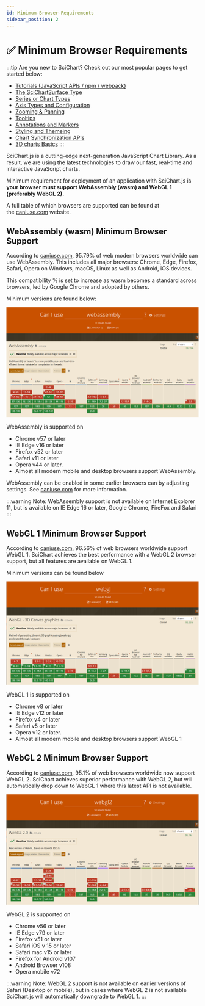 ```yaml
---
id: Minimum-Browser-Requirements
sidebar_position: 2
---
```


# ✅ Minimum Browser Requirements

:::tip
Are you new to SciChart? Check out our most popular pages to get started below:

* [Tutorials (JavaScript APIs / npm / webpack)](/docs/get-started/tutorials-js-npm-webpack/tutorial-01-setting-up-npm-project-with-scichart-js)
* [The SciChartSurface Type](/docs/2d-charts/surface/scichart-surface-type-overview)        
* [Series or Chart Types](/docs/2d-charts/chart-types/renderable-series-api-overview)
* [Axis Types and Configuration](/docs/2d-charts/axis-api/axis-api-overview)
* [Zooming & Panning](/docs/2d-charts/chart-modifier-api/zooming-and-panning/zoom-pan-modifier)
* [Tooltips](/docs/2d-charts/chart-modifier-api/rollover-modifier)
* [Annotations and Markers](/docs/2d-charts/annotations-api/annotations-api-overview)
* [Styling and Themeing](/docs/2d-charts/styling-and-theming/theme-manager-api)
* [Chart Synchronization APIs](/docs/2d-charts/chart-synchronization-api/synchronizing-multiple-charts)
* [3D charts Basics](/docs/3d-charts/scichart-3d-basics/scichart-3d-basics-overview)
:::

SciChart.js is a cutting-edge next-generation JavaScript Chart Library. As a result, we are using the latest technologies to draw our fast, real-time and interactive JavaScript charts.

Minimum requirement for deployment of an application with SciChart.js is **your browser must support WebAssembly (wasm) and WebGL 1 (preferably WebGL 2).**

A full table of which browsers are supported can be found at the [caniuse.com](https://caniuse.com/) website.

WebAssembly (wasm) Minimum Browser Support
------------------------------------------

According to [caniuse.com](https://caniuse.com/#search=webassembly), 95.79% of web modern browsers worldwide can use WebAssembly. This includes all major browsers: Chrome, Edge, Firefox, Safari, Opera on Windows, macOS, Linux as well as Android, iOS devices.

This compatibility % is set to increase as wasm becomes a standard across browsers, led by Google Chrome and adopted by others.

Minimum versions are found below:

[![](1.png)](https://caniuse.com/#search=webassembly)

WebAssembly is supported on

*   Chrome v57 or later
*   IE Edge v16 or later
*   Firefox v52 or later
*   Safari v11 or later
*   Opera v44 or later.
*   Almost all modern mobile and desktop browsers support WebAssembly.

WebAssembly can be enabled in some earlier browsers can by adjusting settings. See [caniuse.com](https://caniuse.com/#search=webassembly) for more information.

:::warning
Note: WebAssembly support is not available on Internet Explorer 11, but is available on IE Edge 16 or later, Google Chrome, FireFox and Safari
:::

WebGL 1 Minimum Browser Support
-------------------------------

According to [caniuse.com](https://caniuse.com/#search=webgl), 96.56% of web browsers worldwide support WebGL 1. SciChart achieves the best performance with a WebGL 2 browser support, but all features are available on WebGL 1.

Minimum versions can be found below

[![](2.png)](https://caniuse.com/#search=webgl)

WebGL 1 is supported on

*   Chrome v8 or later
*   IE Edge v12 or later
*   Firefox v4 or later
*   Safari v5 or later
*   Opera v12 or later.
*   Almost all modern mobile and desktop browsers support WebGL 1

WebGL 2 Minimum Browser Support
-------------------------------

According to [caniuse.com](https://caniuse.com/#search=webgl2), 95.1% of web browsers worldwide now support WebGL 2. SciChart achieves superior performance with WebGL 2, but will automatically drop down to WebGL 1 where this latest API is not available.

[![](3.png)](https://caniuse.com/#search=webgl2)

WebGL 2 is supported on

*   Chrome v56 or later
*   IE Edge v79 or later
*   Firefox v51 or later
*   Safari iOS v 15 or later
*   Safari mac v15 or later
*   Firefox for Android v107
*   Android Browser v108
*   Opera mobile v72

:::warning
Note: WebGL 2 support is not available on earlier versions of Safari (Desktop or mobile), but in cases where WebGL 2 is not available SciChart.js will automatically downgrade to WebGL 1.
:::
